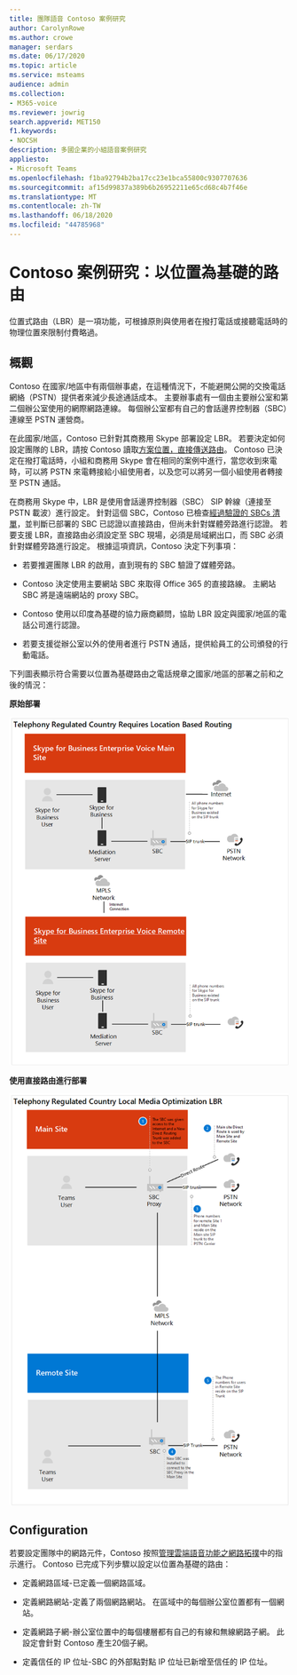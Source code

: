 ```yaml
---
title: 團隊語音 Contoso 案例研究
author: CarolynRowe
ms.author: crowe
manager: serdars
ms.date: 06/17/2020
ms.topic: article
ms.service: msteams
audience: admin
ms.collection:
- M365-voice
ms.reviewer: jowrig
search.appverid: MET150
f1.keywords:
- NOCSH
description: 多國企業的小組語音案例研究
appliesto:
- Microsoft Teams
ms.openlocfilehash: f1ba92794b2ba17cc23e1bca55800c9307707636
ms.sourcegitcommit: af15d99837a389b6b26952211e65cd68c4b7f46e
ms.translationtype: MT
ms.contentlocale: zh-TW
ms.lasthandoff: 06/18/2020
ms.locfileid: "44785968"
---
```

# <a name="contoso-case-study-location-based-routing"></a>Contoso 案例研究：以位置為基礎的路由

位置式路由（LBR）是一項功能，可根據原則與使用者在撥打電話或接聽電話時的物理位置來限制付費略過。  

## <a name="overview"></a>概觀

Contoso 在國家/地區中有兩個辦事處，在這種情況下，不能避開公開的交換電話網絡（PSTN）提供者來減少長途通話成本。 主要辦事處有一個由主要辦公室和第二個辦公室使用的網際網路連線。 每個辦公室都有自己的會話邊界控制器（SBC）連線至 PSTN 運營商。  
 
在此國家/地區，Contoso 已針對其商務用 Skype 部署設定 LBR。 若要決定如何設定團隊的 LBR，請按 Contoso 讀取[方案位置，直接傳送路由](location-based-routing-plan.md)。 Contoso 已決定在撥打電話時，小組和商務用 Skype 會在相同的案例中進行，當您收到來電時，可以將 PSTN 來電轉接給小組使用者，以及您可以將另一個小組使用者轉接至 PSTN 通話。  

在商務用 Skype 中，LBR 是使用會話邊界控制器（SBC） SIP 幹線（連接至 PSTN 載波）進行設定。 針對這個 SBC，Contoso 已檢查[經過驗證的 SBCs 清單](direct-routing-border-controllers.md)，並判斷已部署的 SBC 已認證以直接路由，但尚未針對媒體旁路進行認證。 若要支援 LBR，直接路由必須設定至 SBC 現場，必須是局域網出口，而 SBC 必須針對媒體旁路進行設定。 根據這項資訊，Contoso 決定下列事項：

- 若要推遲團隊 LBR 的啟用，直到現有的 SBC 驗證了媒體旁路。   

- Contoso 決定使用主要網站 SBC 來取得 Office 365 的直接路線。  主網站 SBC 將是遠端網站的 proxy SBC。  

- Contoso 使用以印度為基礎的協力廠商顧問，協助 LBR 設定與國家/地區的電話公司進行認證。  

- 若要支援從辦公室以外的使用者進行 PSTN 通話，提供給員工的公司頒發的行動電話。 

下列圖表顯示符合需要以位置為基礎路由之電話規章之國家/地區的部署之前和之後的情況：

**原始部署**

![在狀態之前顯示的圖表](media/voice-case-study-5.png)

**使用直接路由進行部署**

![在狀態之前顯示的圖表](media/voice-case-study-6.png)


## <a name="configuration"></a>Configuration 

若要設定團隊中的網路元件，Contoso 按照[管理雲端語音功能之網路拓撲](manage-your-network-topology.md)中的指示進行。 Contoso 已完成下列步驟以設定以位置為基礎的路由： 

- 定義網路區域-已定義一個網路區域。 

- 定義網路網站-定義了兩個網路網站。 在區域中的每個辦公室位置都有一個網站。

- 定義網路子網-辦公室位置中的每個樓層都有自己的有線和無線網路子網。 此設定會針對 Contoso 產生20個子網。 

- 定義信任的 IP 位址-SBC 的外部點對點 IP 位址已新增至信任的 IP 位址。  

